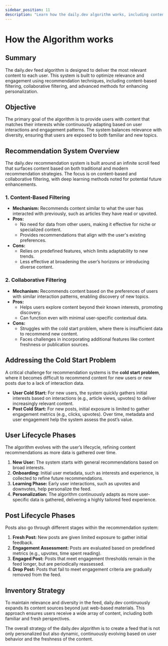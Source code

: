 ```yaml
---
sidebar_position: 11
description: "Learn how the daily.dev algorithm works, including content filtering, recommendation system strategies, and how it adapts to user engagement and post freshness."
---
```


# How the Algorithm works

## Summary
The daily.dev feed algorithm is designed to deliver the most relevant content to each user. This system is built to optimize relevance and engagement using recommendation techniques, including content-based filtering, collaborative filtering, and advanced methods for enhancing personalization.

## Objective
The primary goal of the algorithm is to provide users with content that matches their interests while continuously adapting based on user interactions and engagement patterns. The system balances relevance with diversity, ensuring that users are exposed to both familiar and new topics.

## Recommendation System Overview
The daily.dev recommendation system is built around an infinite scroll feed that surfaces content based on both traditional and modern recommendation strategies. The focus is on content-based and collaborative filtering, with deep learning methods noted for potential future enhancements.

### 1. Content-Based Filtering
- **Mechanism:** Recommends content similar to what the user has interacted with previously, such as articles they have read or upvoted.
- **Pros:**
  - No need for data from other users, making it effective for niche or specialized content.
  - Provides recommendations that align with the user's existing preferences.
- **Cons:**
  - Relies on predefined features, which limits adaptability to new trends.
  - Less effective at broadening the user’s horizons or introducing diverse content.

### 2. Collaborative Filtering
- **Mechanism:** Recommends content based on the preferences of users with similar interaction patterns, enabling discovery of new topics.
- **Pros:**
  - Helps users explore content beyond their known interests, promoting discovery.
  - Can function even with minimal user-specific contextual data.
- **Cons:**
  - Struggles with the cold start problem, where there is insufficient data to recommend new content.
  - Faces challenges in incorporating additional features like content freshness or publication sources.

## Addressing the Cold Start Problem
A critical challenge for recommendation systems is the **cold start problem**, where it becomes difficult to recommend content for new users or new posts due to a lack of interaction data.

- **User Cold Start:** For new users, the system quickly gathers initial interests based on interactions (e.g., article views, upvotes) to deliver increasingly relevant content.
- **Post Cold Start:** For new posts, initial exposure is limited to gather engagement metrics (e.g., clicks, upvotes). Over time, metadata and user engagement help the system assess the post’s value.

## User Lifecycle Phases
The algorithm evolves with the user’s lifecycle, refining content recommendations as more data is gathered over time.

1. **New User:** The system starts with general recommendations based on broad interests.
2. **Onboarding:** Initial user metadata, such as interests and experience, is collected to refine future recommendations.
3. **Learning Phase:** Early user interactions, such as upvotes and downvotes, help personalize the feed.
4. **Personalization:** The algorithm continuously adapts as more user-specific data is gathered, delivering a highly tailored feed experience.

## Post Lifecycle Phases
Posts also go through different stages within the recommendation system:

1. **Fresh Post:** New posts are given limited exposure to gather initial feedback.
2. **Engagement Assessment:** Posts are evaluated based on predefined metrics (e.g., upvotes, time spent reading).
3. **Engaged Post:** Posts that meet engagement thresholds remain in the feed longer, but are periodically reassessed.
4. **Drop Post:** Posts that fail to meet engagement criteria are gradually removed from the feed.

## Inventory Strategy
To maintain relevance and diversity in the feed, daily.dev continuously expands its content sources beyond just web-based materials. This approach ensures users receive a wide array of content, including both familiar and fresh perspectives.

The overall strategy of the daily.dev algorithm is to create a feed that is not only personalized but also dynamic, continuously evolving based on user behavior and the freshness of the content.
